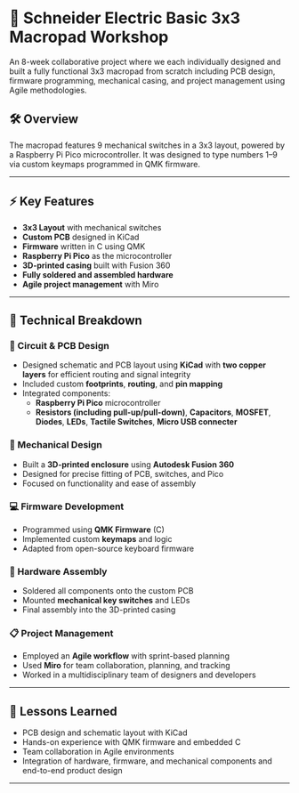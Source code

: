 # 🔢 Schneider Electric Basic 3x3 Macropad Workshop

An 8-week collaborative project where we each individually designed and built a fully functional 3x3 macropad from scratch including PCB design, firmware programming, mechanical casing, and project management using Agile methodologies.

## 🛠 Overview

The macropad features 9 mechanical switches in a 3x3 layout, powered by a Raspberry Pi Pico microcontroller. It was designed to type numbers 1–9 via custom keymaps programmed in QMK firmware.

---

## ⚡ Key Features

- **3x3 Layout** with mechanical switches  
- **Custom PCB** designed in KiCad  
- **Firmware** written in C using QMK  
- **Raspberry Pi Pico** as the microcontroller  
- **3D-printed casing** built with Fusion 360  
- **Fully soldered and assembled hardware**  
- **Agile project management** with Miro

---

## 🧩 Technical Breakdown

### 🔌 Circuit & PCB Design
- Designed schematic and PCB layout using **KiCad** with **two copper layers** for efficient routing and signal integrity  
- Included custom **footprints**, **routing**, and **pin mapping**  
- Integrated components:  
  - **Raspberry Pi Pico** microcontroller
  - **Resistors (including pull-up/pull-down)**, **Capacitors**, **MOSFET**, **Diodes**, **LEDs**, **Tactile Switches**, **Micro USB connecter**

### 🧱 Mechanical Design
- Built a **3D-printed enclosure** using **Autodesk Fusion 360**
- Designed for precise fitting of PCB, switches, and Pico
- Focused on functionality and ease of assembly

### 💻 Firmware Development
- Programmed using **QMK Firmware** (C)
- Implemented custom **keymaps** and logic
- Adapted from open-source keyboard firmware

### 🔧 Hardware Assembly
- Soldered all components onto the custom PCB
- Mounted **mechanical key switches** and LEDs
- Final assembly into the 3D-printed casing

### 📋 Project Management
- Employed an **Agile workflow** with sprint-based planning
- Used **Miro** for team collaboration, planning, and tracking
- Worked in a multidisciplinary team of designers and developers

---

## 🧠 Lessons Learned

- PCB design and schematic layout with KiCad
- Hands-on experience with QMK firmware and embedded C
- Team collaboration in Agile environments
- Integration of hardware, firmware, and mechanical components and end-to-end product design
---

